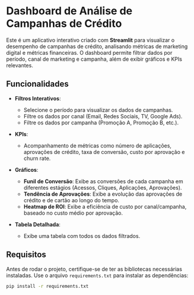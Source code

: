 # Dashboard de Análise de Campanhas de Crédito

Este é um aplicativo interativo criado com **Streamlit** para visualizar o desempenho de campanhas de crédito, analisando métricas de marketing digital e métricas financeiras. O dashboard permite filtrar dados por período, canal de marketing e campanha, além de exibir gráficos e KPIs relevantes.

## Funcionalidades

- **Filtros Interativos**:
  - Selecione o período para visualizar os dados de campanhas.
  - Filtre os dados por canal (Email, Redes Sociais, TV, Google Ads).
  - Filtre os dados por campanha (Promoção A, Promoção B, etc.).

- **KPIs**:
  - Acompanhamento de métricas como número de aplicações, aprovações de crédito, taxa de conversão, custo por aprovação e churn rate.

- **Gráficos**:
  - **Funil de Conversão**: Exibe as conversões de cada campanha em diferentes estágios (Acessos, Cliques, Aplicações, Aprovações).
  - **Tendência de Aprovações**: Exibe a evolução das aprovações de crédito e de cartão ao longo do tempo.
  - **Heatmap de ROI**: Exibe a eficiência de custo por canal/campanha, baseado no custo médio por aprovação.

- **Tabela Detalhada**:
  - Exibe uma tabela com todos os dados filtrados.

## Requisitos

Antes de rodar o projeto, certifique-se de ter as bibliotecas necessárias instaladas. Use o arquivo `requirements.txt` para instalar as dependências:

```bash
pip install -r requirements.txt
